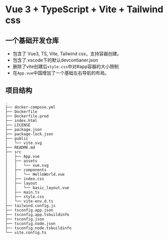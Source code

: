 # Vue 3 + TypeScript + Vite + Tailwind css

## 一个基础开发仓库

- 包含了 Vue3, TS, Vite, Tailwind css，支持容器创建。
- 包含了.vscode下的默认devcontianer.json
- 删除了vite创建后`style.css`中对#app容器的大小限制
- 在`App.vue`中国增加了一个基础左右导航的布局。


## 项目结构

```tree
.
├── docker-compose.yml
├── Dockerfile
├── Dockerfile.prod
├── index.html
├── LICENSE
├── package.json
├── package-lock.json
├── public
│   └── vite.svg
├── README.md
├── src
│   ├── App.vue
│   ├── assets
│   │   └── vue.svg
│   ├── components
│   │   └── HelloWorld.vue
│   ├── index.css
│   ├── layout
│   │   └── basic_layout.vue
│   ├── main.ts
│   ├── style.css
│   └── vite-env.d.ts
├── tailwind.config.js
├── tsconfig.app.json
├── tsconfig.app.tsbuildinfo
├── tsconfig.json
├── tsconfig.node.json
├── tsconfig.node.tsbuildinfo
└── vite.config.ts
```

